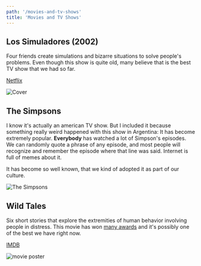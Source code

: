 ```yaml
---
path: '/movies-and-tv-shows'
title: 'Movies and TV Shows'
---
```


## Los Simuladores (2002)

Four friends create simulations and bizarre situations to solve people's problems. Even though this show is quite old, many believe that is the best TV show that we had so far.

[Netflix](https://www.netflix.com/title/70256270)

![Cover](https://culto.latercera.com/wp-content/uploads/2019/01/0029088776-900x600.jpg)

## The Simpsons

I know it's actually an american TV show. But I included it because something really weird happened with this show in Argentina: It has become extremely popular. **Everybody** has watched a lot of Simpson's episodes. We can randomly quote a phrase of any episode, and most people will recognize and remember the episode where that line was said. Internet is full of memes about it.

It has become so well known, that we kind of adopted it as part of our culture.

![The Simpsons](https://ismorbo.com/wp-content/uploads/2016/08/the-simpsons-700x430.png)

## Wild Tales

Six short stories that explore the extremities of human behavior involving people in distress. This movie has won [many awards](https://es.wikipedia.org/wiki/Anexo:Premios_y_nominaciones_de_Relatos_Salvajes) and it's possibly one of the best we have right now.

[IMDB](https://www.imdb.com/title/tt3011894/)

![movie poster](https://picfiles.alphacoders.com/143/143146.jpg)
